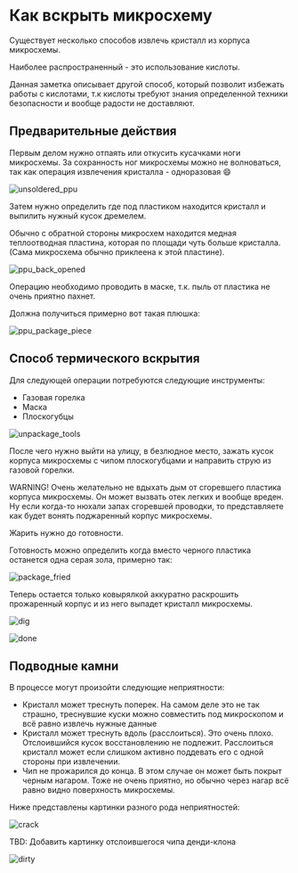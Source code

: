 # Как вскрыть микросхему

Существует несколько способов извлечь кристалл из корпуса микросхемы.

Наиболее распространенный - это использование кислоты.

Данная заметка описывает другой способ, который позволит избежать работы с кислотами, т.к кислоты требуют знания определенной техники безопасности и вообще радости не доставляют.

## Предварительные действия

Первым делом нужно отпаять или откусить кусачками ноги микросхемы. За сохранность ног микросхемы можно не волноваться, так как операция извлечения кристалла - одноразовая :smile:

![unsoldered_ppu](/PPUBook/imgstore/unsoldered_ppu.jpg)

Затем нужно определить где под пластиком находится кристалл и выпилить нужный кусок дремелем.

Обычно с обратной стороны микросхем находится медная теплоотводная пластина, которая по площади чуть больше кристалла. (Сама микросхема обычно приклеена к этой пластине).

![ppu_back_opened](/PPUBook/imgstore/ppu_back_opened.jpg)

Операцию необходимо проводить в маске, т.к. пыль от пластика не очень приятно пахнет.

Должна получиться примерно вот такая плюшка:

![ppu_package_piece](/PPUBook/imgstore/ppu_package_piece.jpg)

## Способ термического вскрытия

Для следующей операции потребуются следующие инструменты:

- Газовая горелка
- Маска
- Плоскогубцы

![unpackage_tools](/PPUBook/imgstore/unpackage_tools.jpg)

После чего нужно выйти на улицу, в безлюдное место, зажать кусок корпуса микросхемы с чипом плоскогубцами и направить струю из газовой горелки.

WARNING! Очень желательно не вдыхать дым от сгоревшего пластика корпуса микросхемы. Он может вызвать отек легких и вообще вреден. Ну если когда-то нюхали запах сгоревшей проводки, то представляете как будет вонять поджаренный корпус микросхемы.

Жарить нужно до готовности.

Готовность можно определить когда вместо черного пластика останется одна серая зола, примерно так:

![package_fried](/PPUBook/imgstore/package_fried.jpg)

Теперь остается только ковырялкой аккуратно раскрошить прожаренный корпус и из него выпадет кристалл микросхемы.

![dig](/PPUBook/imgstore/dig.jpg)

![done](/PPUBook/imgstore/done.jpg)

## Подводные камни

В процессе могут произойти следующие неприятности:

- Кристалл может треснуть поперек. На самом деле это не так страшно, треснувшие куски можно совместить под микроскопом и всё равно извлечь нужные данные
- Кристалл может треснуть вдоль (расслоиться). Это очень плохо. Отслоившийся кусок восстановлению не подлежит. Расслоиться кристалл может если слишком активно поддевать его с одной стороны при извлечении.
- Чип не прожарился до конца. В этом случае он может быть покрыт черным нагаром. Тоже не очень приятно, но обычно через нагар всё равно видно поверхность микросхемы.

Ниже представлены картинки разного рода неприятностей:

![crack](/PPUBook/imgstore/crack.jpg)

TBD: Добавить картинку отслоившегося чипа денди-клона

![dirty](/PPUBook/imgstore/dirty.jpg)
